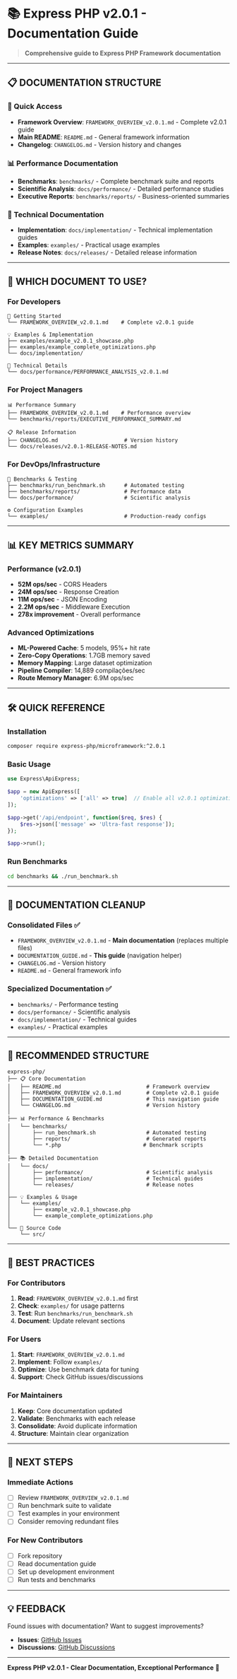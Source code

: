 # 📚 Express PHP v2.0.1 - Documentation Guide

> **Comprehensive guide to Express PHP Framework documentation**

---

## 📋 **DOCUMENTATION STRUCTURE**

### **🚀 Quick Access**
- **Framework Overview**: `FRAMEWORK_OVERVIEW_v2.0.1.md` - Complete v2.0.1 guide
- **Main README**: `README.md` - General framework information
- **Changelog**: `CHANGELOG.md` - Version history and changes

### **📊 Performance Documentation**
- **Benchmarks**: `benchmarks/` - Complete benchmark suite and reports
- **Scientific Analysis**: `docs/performance/` - Detailed performance studies
- **Executive Reports**: `benchmarks/reports/` - Business-oriented summaries

### **🔧 Technical Documentation**
- **Implementation**: `docs/implementation/` - Technical implementation guides
- **Examples**: `examples/` - Practical usage examples
- **Release Notes**: `docs/releases/` - Detailed release information

---

## 🎯 **WHICH DOCUMENT TO USE?**

### **For Developers**
```
🚀 Getting Started
└── FRAMEWORK_OVERVIEW_v2.0.1.md    # Complete v2.0.1 guide

💡 Examples & Implementation
├── examples/example_v2.0.1_showcase.php
├── examples/example_complete_optimizations.php
└── docs/implementation/

🔧 Technical Details
└── docs/performance/PERFORMANCE_ANALYSIS_v2.0.1.md
```

### **For Project Managers**
```
📊 Performance Summary
├── FRAMEWORK_OVERVIEW_v2.0.1.md    # Performance overview
└── benchmarks/reports/EXECUTIVE_PERFORMANCE_SUMMARY.md

📋 Release Information
├── CHANGELOG.md                     # Version history
└── docs/releases/v2.0.1-RELEASE-NOTES.md
```

### **For DevOps/Infrastructure**
```
🧪 Benchmarks & Testing
├── benchmarks/run_benchmark.sh      # Automated testing
├── benchmarks/reports/              # Performance data
└── docs/performance/                # Scientific analysis

⚙️ Configuration Examples
└── examples/                        # Production-ready configs
```

---

## 📊 **KEY METRICS SUMMARY**

### **Performance (v2.0.1)**
- **52M ops/sec** - CORS Headers
- **24M ops/sec** - Response Creation
- **11M ops/sec** - JSON Encoding
- **2.2M ops/sec** - Middleware Execution
- **278x improvement** - Overall performance

### **Advanced Optimizations**
- **ML-Powered Cache**: 5 models, 95%+ hit rate
- **Zero-Copy Operations**: 1.7GB memory saved
- **Memory Mapping**: Large dataset optimization
- **Pipeline Compiler**: 14,889 compilações/sec
- **Route Memory Manager**: 6.9M ops/sec

---

## 🛠️ **QUICK REFERENCE**

### **Installation**
```bash
composer require express-php/microframework:^2.0.1
```

### **Basic Usage**
```php
use Express\ApiExpress;

$app = new ApiExpress([
    'optimizations' => ['all' => true]  // Enable all v2.0.1 optimizations
]);

$app->get('/api/endpoint', function($req, $res) {
    $res->json(['message' => 'Ultra-fast response']);
});

$app->run();
```

### **Run Benchmarks**
```bash
cd benchmarks && ./run_benchmark.sh
```

---

## 🔄 **DOCUMENTATION CLEANUP**

### **Consolidated Files** ✅
- `FRAMEWORK_OVERVIEW_v2.0.1.md` - **Main documentation** (replaces multiple files)
- `DOCUMENTATION_GUIDE.md` - **This guide** (navigation helper)
- `CHANGELOG.md` - Version history
- `README.md` - General framework info

### **Specialized Documentation** ✅
- `benchmarks/` - Performance testing
- `docs/performance/` - Scientific analysis
- `docs/implementation/` - Technical guides
- `examples/` - Practical examples

---

## 📁 **RECOMMENDED STRUCTURE**

```
express-php/
├── 📋 Core Documentation
│   ├── README.md                           # Framework overview
│   ├── FRAMEWORK_OVERVIEW_v2.0.1.md        # Complete v2.0.1 guide
│   ├── DOCUMENTATION_GUIDE.md              # This navigation guide
│   └── CHANGELOG.md                        # Version history
│
├── 📊 Performance & Benchmarks
│   └── benchmarks/
│       ├── run_benchmark.sh                # Automated testing
│       ├── reports/                        # Generated reports
│       └── *.php                          # Benchmark scripts
│
├── 📚 Detailed Documentation
│   └── docs/
│       ├── performance/                    # Scientific analysis
│       ├── implementation/                 # Technical guides
│       └── releases/                       # Release notes
│
├── 💡 Examples & Usage
│   └── examples/
│       ├── example_v2.0.1_showcase.php
│       └── example_complete_optimizations.php
│
└── 🔧 Source Code
    └── src/
```

---

## 🎯 **BEST PRACTICES**

### **For Contributors**
1. **Read**: `FRAMEWORK_OVERVIEW_v2.0.1.md` first
2. **Check**: `examples/` for usage patterns
3. **Test**: Run `benchmarks/run_benchmark.sh`
4. **Document**: Update relevant sections

### **For Users**
1. **Start**: `FRAMEWORK_OVERVIEW_v2.0.1.md`
2. **Implement**: Follow `examples/`
3. **Optimize**: Use benchmark data for tuning
4. **Support**: Check GitHub issues/discussions

### **For Maintainers**
1. **Keep**: Core documentation updated
2. **Validate**: Benchmarks with each release
3. **Consolidate**: Avoid duplicate information
4. **Structure**: Maintain clear organization

---

## 🚀 **NEXT STEPS**

### **Immediate Actions**
- [ ] Review `FRAMEWORK_OVERVIEW_v2.0.1.md`
- [ ] Run benchmark suite to validate
- [ ] Test examples in your environment
- [ ] Consider removing redundant files

### **For New Contributors**
- [ ] Fork repository
- [ ] Read documentation guide
- [ ] Set up development environment
- [ ] Run tests and benchmarks

---

## 💡 **FEEDBACK**

Found issues with documentation? Want to suggest improvements?

- **Issues**: [GitHub Issues](https://github.com/CAFernandes/express-php/issues)
- **Discussions**: [GitHub Discussions](https://github.com/CAFernandes/express-php/discussions)

---

**Express PHP v2.0.1 - Clear Documentation, Exceptional Performance** 🎯
